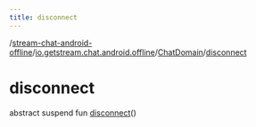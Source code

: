 ```yaml
---
title: disconnect
---
```

/[stream-chat-android-offline](../../index.md)/[io.getstream.chat.android.offline](../index.md)/[ChatDomain](index.md)/[disconnect](disconnect.md)  
  
  
  
# disconnect  
abstract suspend fun [disconnect](disconnect.md)()
